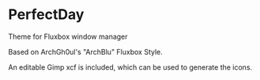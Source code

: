 # PerfectDay
Theme for Fluxbox window manager

Based on ArchGh0ul's "ArchBlu" Fluxbox Style.

An editable Gimp xcf is included, which can be used to generate the icons.
